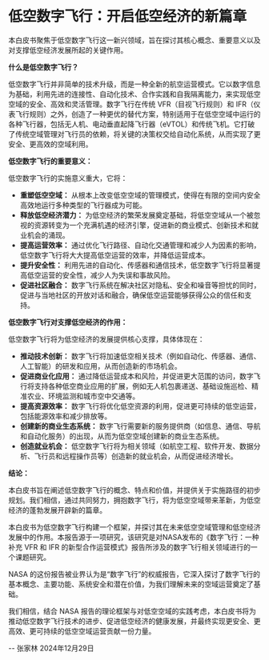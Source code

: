 # 低空数字飞行：开启低空经济的新篇章

本白皮书聚焦于低空数字飞行这一新兴领域，旨在探讨其核心概念、重要意义以及对支撑低空经济发展所起的关键作用。

**什么是低空数字飞行？**

低空数字飞行并非简单的技术升级，而是一种全新的航空运营模式。它以数字信息为基础，利用先进的连接性、自动化技术、合作实践和自我隔离能力，来实现低空空域的安全、高效和灵活管理。数字飞行在传统 VFR（目视飞行规则）和 IFR（仪表飞行规则）之外，创造了一种更优的替代方案，特别适用于在低空空域中运行的各种飞行器，包括无人机、电动垂直起降飞行器（eVTOL）和传统飞机。它打破了传统空域管理对飞行员的依赖，将关键的决策权交给自动化系统，从而实现了更安全、更高效的空域利用。

**低空数字飞行的重要意义：**

低空数字飞行的实施意义重大，它将：

*   **重塑低空空域：** 从根本上改变低空空域的管理模式，使得在有限的空间内安全高效地运行多种类型的飞行器成为可能。
*   **释放低空经济潜力：** 为低空经济的繁荣发展奠定基础，将低空空域从一个被忽视的资源转变为一个充满机遇的经济引擎，促进新的商业模式、创新技术和就业机会的涌现。
*   **提高运营效率：** 通过优化飞行路径、自动化交通管理和减少人为因素的影响，低空数字飞行将大大提高低空运营的效率，并降低运营成本。
*   **提升安全性：** 利用先进的自动化、传感器和通信技术，低空数字飞行将显著提高低空运营的安全性，减少人为失误和事故风险。
*   **促进社区融合：** 数字飞行系统在解决社区对隐私、安全和噪音等担忧的同时，促进与当地社区的开放对话和融合，确保低空运营能够获得公众的信任和支持。

**低空数字飞行对支撑低空经济的作用：**

低空数字飞行将为低空经济的发展提供核心支撑，具体体现在：

*   **推动技术创新：** 数字飞行将加速低空相关技术（例如自动化、传感器、通信、人工智能）的研发和应用，从而创造新的市场机会。
*   **促进商业化应用：** 通过降低运营成本和风险，并促进更大范围的访问，数字飞行将支持各种低空商业应用的扩展，例如无人机包裹递送、基础设施巡检、精准农业、环境监测和城市空中交通等。
*   **提高资源效率：** 数字飞行将优化低空资源的利用，促进更可持续的低空运营，包括能源效率和减少排放等。
*   **创建新的商业生态系统：** 数字飞行需要新的服务提供商（如信息、通信、导航和自动化服务）的出现，从而为低空空域创建新的商业生态系统。
*   **创造就业机会：** 低空数字飞行将为相关领域（如航空工程、软件开发、数据分析、飞行员和远程操作员等）创造新的就业机会，从而促进经济增长。

**结论：**

本白皮书旨在阐述低空数字飞行的概念、特点和价值，并提供关于实施路径的初步规划。我们相信，通过共同努力，拥抱数字飞行，将为低空空域带来革新，为低空经济的蓬勃发展开辟新的篇章。

本白皮书为低空数字飞行构建一个框架，并探讨其在未来低空空域管理和低空经济发展中的作用。本报告源于一项研究，该研究是对NASA发布的《数字飞行：一种补充 VFR 和 IFR 的新型合作运营模式》报告所涉及的数字飞行相关领域进行的一个课题研究。

NASA 的这份报告被业界认为是“数字飞行”的权威报告，它深入探讨了数字飞行的基本概念、主要功能、系统安全和潜在价值，为我们理解未来的空域运营奠定了基础。

我们相信，结合 NASA 报告的理论框架与对低空空域的实践考虑，本白皮书将为推动低空数字飞行技术的进步、促进低空经济的健康发展，并最终实现更安全、更高效、更可持续的低空空域运营贡献一份力量。

-- 张家林 2024年12月29日